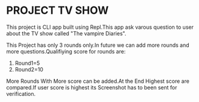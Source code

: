 # PROJECT TV SHOW

This project is CLI app built using Repl.This app ask varous question to user about the TV show called "The vampire Diaries".

This Project has only 3 rounds only.In future we can add more rounds and more questions.Qualifiying score for rounds are:

1. Round1=5
2. Round2=10

More Rounds With More score can be added.At the End Highest score are compared.If user score is highest its Screenshot has to been sent for verification.